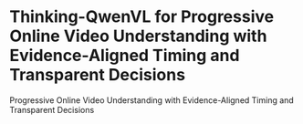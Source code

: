 # Thinking-QwenVL for Progressive Online Video Understanding with Evidence-Aligned Timing and Transparent Decisions
Progressive Online Video Understanding with Evidence-Aligned Timing and Transparent Decisions
